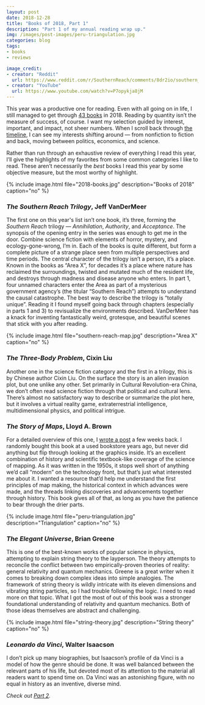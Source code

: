 ```yaml
---
layout: post
date: 2018-12-28
title: "Books of 2018, Part 1"
description: "Part 1 of my annual reading wrap up."
img: /images/post-images/peru-triangulation.jpg
categories: blog
tags:
- books
- reviews

image_credit:
- creator: "Reddit"
  url: https://www.reddit.com/r/SouthernReach/comments/8dr2io/southern_reach_whitbys_map_of_area_x/
- creator: "YouTube"
  url: https://www.youtube.com/watch?v=P7opykja8jM
---
```


This year was a productive one for reading. Even with all going on in life, I still managed to get through [43 books](https://www.goodreads.com/user_challenges/11264786 "2018 Reading Challenge") in 2018. Reading by quantity isn’t the measure of success, of course. I want my selection guided by interest, important, and impact, not sheer numbers. When I scroll back through [the timeline](/books/ "Books"), I can see my interests shifting around — from nonfiction to fiction and back, moving between politics, economics, and science.

Rather than run through an exhaustive review of everything I read this year, I’ll give the highlights of my favorites from some common categories I like to read. These aren’t necessarily the _best_ books I read this year by some objective measure, but the most worthy of highlight.

{% include image.html file="2018-books.jpg" description="Books of 2018" caption="no" %}

### _The Southern Reach Trilogy_, Jeff VanDerMeer

The first one on this year's list isn’t one book, it’s three, forming the _Southern Reach_ trilogy — _Annihilation_, _Authority_, and _Acceptance_. The synopsis of the opening entry in the series was enough to get me in the door. Combine science fiction with elements of horror, mystery, and ecology-gone-wrong, I’m in. Each of the books is quite different, but form a complete picture of a strange place seen from multiple perspectives and time periods. The central character of the trilogy isn’t a person, it’s a place. Known in the books as “Area X”, for decades it’s a place where nature has reclaimed the surroundings, twisted and mutated much of the resident life, and destroys through madness and disease anyone who enters. In part 1, four unnamed characters enter the Area as part of a mysterious government agency’s (the titular “Southern Reach”) attempts to understand the causal catastrophe. The best way to describe the trilogy is “totally unique”. Reading it I found myself going back through chapters (especially in parts 1 and 3) to revisualize the environments described. VanDerMeer has a knack for inventing fantastically weird, grotesque, and beautiful scenes that stick with you after reading.

{% include image.html file="southern-reach-map.jpg" description="Area X" caption="no" %}

### _The Three-Body Problem_, Cixin Liu

Another one in the science fiction category and the first in a trilogy, this is by Chinese author Cixin Liu. On the surface the story is an alien invasion plot, but one unlike any other. Set primarily in Cultural Revolution-era China, we don’t often read science fiction through that political and cultural lens. There’s almost no satisfactory way to describe or summarize the plot here, but it involves a virtual reality game, extraterrestrial intelligence, multidimensional physics, and political intrigue.

### _The Story of Maps_, Lloyd A. Brown

For a detailed overview of this one, I [wrote a post](/post/an-in-depth-history-of-maps/ "An In-Depth History of Maps") a few weeks back. I randomly bought this book at a used bookstore years ago, but never did anything but flip through looking at the graphics inside. It’s an excellent combination of history and scientific textbook-like coverage of the science of mapping. As it was written in the 1950s, it stops well short of anything we’d call “modern” on the technology front, but that’s just what interested me about it. I wanted a resource that’d help me understand the first principles of map making, the historical context in which advances were made, and the threads linking discoveries and advancements together through history. This book gives all of that, as long as you have the patience to bear through the drier parts.

{% include image.html file="peru-triangulation.jpg" description="Triangulation" caption="no" %}

### _The Elegant Universe_, Brian Greene

This is one of the best-known works of popular science in physics, attempting to explain string theory to the layperson. The theory attempts to reconcile the conflict between two empirically-proven theories of reality: general relativity and  quantum mechanics. Greene is a great writer when it comes to breaking down complex ideas into simple analogies. The framework of string theory is wildly intricate with its eleven dimensions and vibrating string particles, so I had trouble following the logic. I need to read more on that topic. What I got the most of out of this book was a stronger foundational understanding of relativity and quantum mechanics. Both of those ideas themselves are abstract and challenging.

{% include image.html file="string-theory.jpg" description="String theory" caption="no" %}

### _Leonardo da Vinci_, Walter Isaacson

 I don’t pick up many biographies, but Isaacson’s profile of da Vinci is a model of how the genre should be done. It was well balanced between the relevant parts of his life, but devoted most of its attention to the material all readers want to spend time on. Da Vinci was an astonishing figure, with no equal in history as an inventive, diverse mind.

_Check out [Part 2](/post/books-of-2018-part-2/ "Books of 2018 Part 2")._
